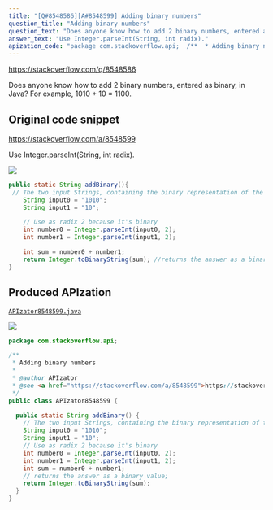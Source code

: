 ```yaml
---
title: "[Q#8548586][A#8548599] Adding binary numbers"
question_title: "Adding binary numbers"
question_text: "Does anyone know how to add 2 binary numbers, entered as binary, in Java? For example, 1010 + 10 = 1100."
answer_text: "Use Integer.parseInt(String, int radix)."
apization_code: "package com.stackoverflow.api;  /**  * Adding binary numbers  *  * @author APIzator  * @see <a href=\"https://stackoverflow.com/a/8548599\">https://stackoverflow.com/a/8548599</a>  */ public class APIzator8548599 {    public static String addBinary() {     // The two input Strings, containing the binary representation of the two values:     String input0 = \"1010\";     String input1 = \"10\";     // Use as radix 2 because it's binary     int number0 = Integer.parseInt(input0, 2);     int number1 = Integer.parseInt(input1, 2);     int sum = number0 + number1;     // returns the answer as a binary value;     return Integer.toBinaryString(sum);   } }"
---
```


https://stackoverflow.com/q/8548586

Does anyone know how to add 2 binary numbers, entered as binary, in Java?
For example, 1010 + 10 = 1100.



## Original code snippet

https://stackoverflow.com/a/8548599

Use Integer.parseInt(String, int radix).

<div class="code-logo"><img src="/stackoverflow.png" /></div>

```java
public static String addBinary(){
 // The two input Strings, containing the binary representation of the two values:
    String input0 = "1010";
    String input1 = "10";

    // Use as radix 2 because it's binary    
    int number0 = Integer.parseInt(input0, 2);
    int number1 = Integer.parseInt(input1, 2);

    int sum = number0 + number1;
    return Integer.toBinaryString(sum); //returns the answer as a binary value;
}
```

## Produced APIzation

[`APIzator8548599.java`](https://github.com/blind-papers/apization-temp-data/raw/main/search/APIzator8548599.java)

<div class="code-logo"><img src="/apizator.png" /></div>

```java
package com.stackoverflow.api;

/**
 * Adding binary numbers
 *
 * @author APIzator
 * @see <a href="https://stackoverflow.com/a/8548599">https://stackoverflow.com/a/8548599</a>
 */
public class APIzator8548599 {

  public static String addBinary() {
    // The two input Strings, containing the binary representation of the two values:
    String input0 = "1010";
    String input1 = "10";
    // Use as radix 2 because it's binary
    int number0 = Integer.parseInt(input0, 2);
    int number1 = Integer.parseInt(input1, 2);
    int sum = number0 + number1;
    // returns the answer as a binary value;
    return Integer.toBinaryString(sum);
  }
}

```